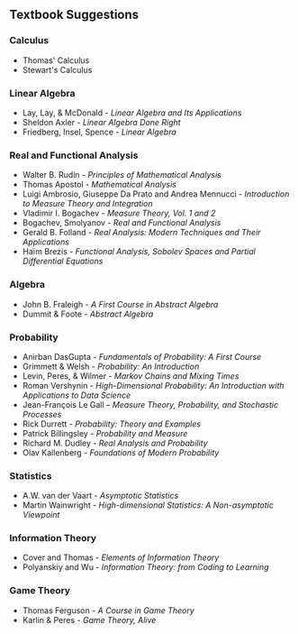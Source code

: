 ## Textbook Suggestions

### Calculus
- Thomas' Calculus
- Stewart's Calculus

### Linear Algebra
- Lay, Lay, & McDonald - *Linear Algebra and Its Applications*
- Sheldon Axler - *Linear Algebra Done Right*
- Friedberg, Insel, Spence - *Linear Algebra*

### Real and Functional Analysis
- Walter B. Rudin - *Principles of Mathematical Analysis*
- Thomas Apostol - *Mathematical Analysis*
- Luigi Ambrosio, Giuseppe Da Prato and Andrea Mennucci - *Introduction to Measure Theory and Integration*
- Vladimir I. Bogachev - *Measure Theory, Vol. 1 and 2*
- Bogachev, Smolyanov - *Real and Functional Analysis*
- Gerald B. Folland - *Real Analysis: Modern Techniques and Their Applications*
- Haïm Brezis - *Functional Analysis, Sobolev Spaces and Partial Differential Equations*

### Algebra
- John B. Fraleigh - *A First Course in Abstract Algebra*
- Dummit & Foote - *Abstract Algebra*

### Probability
- Anirban DasGupta - *Fundamentals of Probability: A First Course*
- Grimmett & Welsh - *Probability: An Introduction*
- Levin, Peres, & Wilmer - *Markov Chains and Mixing Times*
- Roman Vershynin - *High-Dimensional Probability: An Introduction with Applications to Data Science*
- Jean-François Le Gall – *Measure Theory, Probability, and Stochastic Processes*
- Rick Durrett - *Probability: Theory and Examples*
- Patrick Billingsley - *Probability and Measure*
- Richard M. Dudley - *Real Analysis and Probability*
- Olav Kallenberg - *Foundations of Modern Probability*

### Statistics
- A.W. van der Vaart - *Asymptotic Statistics*
- Martin Wainwright - *High-dimensional Statistics: A Non-asymptotic Viewpoint*

### Information Theory
- Cover and Thomas - *Elements of Information Theory*
- Polyanskiy and Wu - *Information Theory: from Coding to Learning*

### Game Theory
- Thomas Ferguson - *A Course in Game Theory*
- Karlin & Peres - *Game Theory, Alive*
